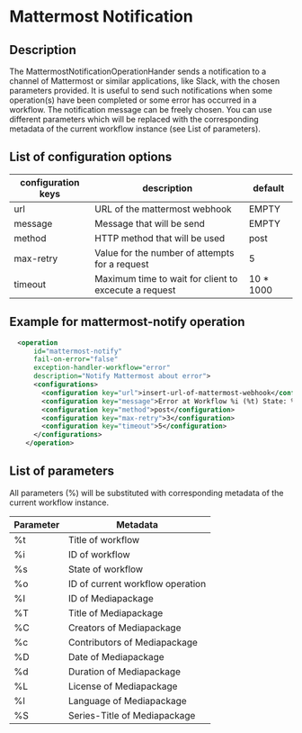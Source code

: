 # Mattermost Notification
## Description
The MattermostNotificationOperationHander sends a notification to a channel of Mattermost or similar applications,
like Slack, with the chosen parameters provided. It is useful to send such notifications when some operation(s) have
been completed or some error has occurred in a workflow.
The notification message can be freely chosen. You can use different parameters which will be replaced with the
corresponding metadata of the current workflow instance (see List of parameters).

## List of configuration options

|configuration keys | description                                           |default    |
|------------------ | ----------------------------------------------------- | --------- |
|url                | URL of the mattermost webhook                         | EMPTY     |
|message            | Message that will be send                             | EMPTY     |
|method             | HTTP method that will be used                         | post      |
|max-retry          | Value for the number of attempts for a request        | 5         |
|timeout            | Maximum time to wait for client to excecute a request | 10 * 1000 |


## Example for mattermost-notify operation

```XML
  <operation
      id="mattermost-notify"
      fail-on-error="false"
      exception-handler-workflow="error"
      description="Notify Mattermost about error">
      <configurations>
        <configuration key="url">insert-url-of-mattermost-webhook</configuration>
        <configuration key="message">Error at Workflow %i (%t) State: %s</configuration>
        <configuration key="method">post</configuration>
        <configuration key="max-retry">3</configuration>
        <configuration key="timeout">5</configuration>
      </configurations>
    </operation>
```

## List of parameters
All parameters (%<letter>) will be substituted with corresponding metadata of the current workflow instance.

|Parameter  | Metadata                         |
|---------- | -------------------------------- |
|%t         | Title of workflow                |
|%i         | ID of workflow                   |
|%s         | State of workflow                |
|%o         | ID of current workflow operation |
|%I         | ID of Mediapackage               |
|%T         | Title of Mediapackage            |
|%C         | Creators of Mediapackage         |
|%c         | Contributors of Mediapackage     |
|%D         | Date of Mediapackage             |
|%d         | Duration of Mediapackage         |
|%L         | License of Mediapackage          |
|%l         | Language of Mediapackage         |
|%S         | Series-Title of Mediapackage     |
